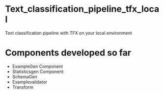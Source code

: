 # Text_classification_pipeline_tfx_local
Text classification pipeline with TFX on your local environment

# Components developed so far 
- ExampleGen Component
- Statisticsgen Component
- SchemaGen
- Examplevalidator
- Transform
